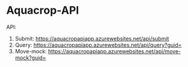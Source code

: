 # Aquacrop-API

API:
1. Submit: https://aquacropapiapp.azurewebsites.net/api/submit
2. Query: https://aquacropapiapp.azurewebsites.net/api/query?guid=<guid generated by submit>
3. Move-mock: https://aquacropapiapp.azurewebsites.net/api/move-mock?guid=<guid generated by submit>
